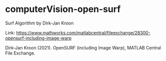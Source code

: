 # computerVision-open-surf
Surf Algorithm by Dirk-Jan Kroon

Link: https://www.mathworks.com/matlabcentral/fileexchange/28300-opensurf-including-image-warp

Dirk-Jan Kroon (2021). OpenSURF (including Image Warp), MATLAB Central File Exchange.
